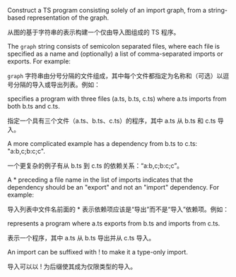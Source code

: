 Construct a TS program consisting solely of an import graph, from a string-based representation
of the graph.

从图的基于字符串的表示构建一个仅由导入图组成的 TS 程序。

The `graph` string consists of semicolon separated files, where each file is specified
as a name and \(optionally\) a list of comma-separated imports or exports. For example:

`graph`
字符串由分号分隔的文件组成，其中每个文件都指定为名称和（可选）以逗号分隔的导入或导出列表。例如：

specifies a program with three files \(a.ts, b.ts, c.ts\) where a.ts imports from both b.ts and
c.ts.

指定一个具有三个文件（a.ts、b.ts、c.ts）的程序，其中 a.ts 从 b.ts 和 c.ts 导入。

A more complicated example has a dependency from b.ts to c.ts: "a:b,c;b:c;c".

一个更复杂的例子有从 b.ts 到 c.ts 的依赖关系：“a:b,c;b:c;c”。

A \* preceding a file name in the list of imports indicates that the dependency should be an
"export" and not an "import" dependency. For example:

导入列表中文件名前面的 \* 表示依赖项应该是“导出”而不是“导入”依赖项。例如：

represents a program where a.ts exports from b.ts and imports from c.ts.

表示一个程序，其中 a.ts 从 b.ts 导出并从 c.ts 导入。

An import can be suffixed with ! to make it a type-only import.

导入可以以 ! 为后缀使其成为仅限类型的导入。